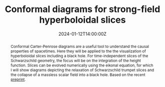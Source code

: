 ---
title: Conformal diagrams for strong-field hyperboloidal slices
abstract: Conformal Carter-Penrose diagrams are a useful tool to understand the causal properties of spacetimes. Here they will be applied to the the visualization of hyperboloidal slices including a black hole. For time-independent slices of the Schwarzschild geometry, the focus will be on the integration of the height function. Slices can be evolved numerically using the eikonal equation, for which I will show diagrams depicting the relaxation of Schwarzschild trumpet slices and the collapse of a massless scalar field into a black hole. Based on the recent [preprint](https://arxiv.org/abs/2311.04972).
summary: January Seminar by Alex Vañó-Viñuales

event: Zoom link
event_url: https://umd.zoom.us/j/99403590299?pwd=U1lFYTMrTE9OdXpLU3ZyTmxvd0lWUT09

location: Online

date: '2024-01-12T14:00:00Z'
# date_end: '2023-11-10T15:00:00Z'
all_day: false

# Schedule page publish date (NOT talk date).
publishDate: '2023-12-01T00:00:00Z'

authors: [alex]
tags: [seminar]

# Is this a featured talk? (true/false)
featured: true

image:  
  caption:
  focal_point: center

# url_code: 
# url_pdf: ''
url_slides: 
url_video: 

# Markdown Slides (optional).
#   Associate this talk with Markdown slides.
#   Simply enter your slide deck's filename without extension.
#   E.g. `slides = "example-slides"` references `content/slides/example-slides.md`.
#   Otherwise, set `slides = ""`.
slides:

# Projects (optional).
#   Associate this post with one or more of your projects.
#   Simply enter your project's folder or file name without extension.
#   E.g. `projects = ["internal-project"]` references `content/project/deep-learning/index.md`.
#   Otherwise, set `projects = []`.
projects:

design: 
---